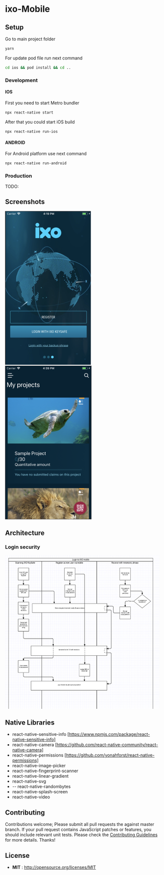 # ixo-Mobile

## Setup

Go to main project folder

```sh
yarn
```

For update pod file run next command

```sh
cd ios && pod install && cd ..
```

### Development

#### IOS

First you need to start Metro bundler

```sh
npx react-native start
```

After that you could start iOS build

```sh
npx react-native run-ios
```

#### ANDROID

For Android platform use next command

```sh
npx react-native run-android
```

### Production

TODO:

## Screenshots

<img src="gitImages/1.png" height="500" />
<img src="gitImages/2.png" height="500" />

## Architecture

### Login security

<img src="gitImages/loginFlowDiagram.png" height="500" />

## Native Libraries

- react-native-sensitive-info [https://www.npmjs.com/package/react-native-sensitive-info]
- react-native-camera [https://github.com/react-native-community/react-native-camera]
- react-native-permissions [https://github.com/yonahforst/react-native-permissions]
- react-native-image-picker
- react-native-fingerprint-scanner
- react-native-linear-gradient
- react-native-svg
- -- react-native-randombytes
- react-native-splash-screen
- react-native-video

## Contributing

Contributions welcome; Please submit all pull requests the against master branch. If your pull request contains JavaScript patches or features, you should include relevant unit tests. Please check the [Contributing Guidelines](contributng.md) for more details. Thanks!

## License

- **MIT** : http://opensource.org/licenses/MIT
